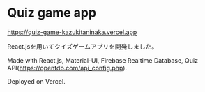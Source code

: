 # Quiz game app
https://quiz-game-kazukitaninaka.vercel.app

React.jsを用いてクイズゲームアプリを開発しました。

Made with React.js, Material-UI, Firebase Realtime Database, Quiz API(https://opentdb.com/api_config.php).

Deployed on Vercel.
